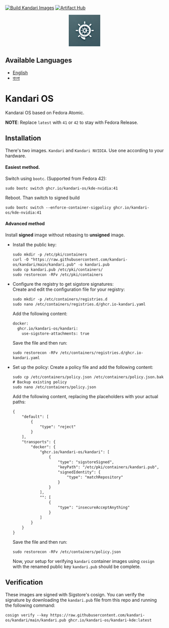 [![Build Kandari Images](https://github.com/kandari-os/kandari/actions/workflows/build-kandari.yml/badge.svg)](https://github.com/kandari-os/kandari/actions/workflows/build-kandari.yml)
[![Artifact Hub](https://img.shields.io/endpoint?url=https://artifacthub.io/badge/repository/kandari-kde)](https://artifacthub.io/packages/search?repo=kandari-kde)

<div align="center">
  <img src="https://raw.githubusercontent.com/kandari-os/kandari/refs/heads/main/assets/logo.png" 
       alt="Kandari OS Logo" width="100">
</div>


## Available Languages

- [English](README.md)
- [বাংলা](README.bn.md)

# Kandari OS

Kandarai OS based on Fedora Atomic.

**NOTE**: Replace `latest` with `41` or `42` to stay with Fedora Release.

## Installation  
There's two images. `Kandari` and `Kandari NVIDIA`. Use one according to your hardware.  

#### Easiest method. 
Switch using `bootc`. (Supported from Fedora 42):

```
sudo bootc switch ghcr.io/kandari-os/kde-nvidia:41
```
Reboot. Than switch to signed build
```
sudo bootc switch --enforce-container-sigpolicy ghcr.io/kandari-os/kde-nvidia:41
```


#### Advanced method  
Install **signed** image without rebasing to **unsigned** image.  
- Install the public key:
  ```
  sudo mkdir -p /etc/pki/containers
  curl -O "https://raw.githubusercontent.com/kandari-os/kandari/main/kandari.pub" -o kandari.pub
  sudo cp kandari.pub /etc/pki/containers/
  sudo restorecon -RFv /etc/pki/containers
  ```
- Configure the registry to get sigstore signatures:  
  Create and edit the configuration file for your registry:
  ```
  sudo mkdir -p /etc/containers/registries.d
  sudo nano /etc/containers/registries.d/ghcr.io-kandari.yaml
  ```
  Add the following content:
  ```
  docker:
    ghcr.io/kandari-os/kandari:
      use-sigstore-attachments: true
  ```
  Save the file and then run:
  ```
  sudo restorecon -RFv /etc/containers/registries.d/ghcr.io-kandari.yaml
  ```
- Set up the policy:
  Create a policy file and add the following content:
  ```
  sudo cp /etc/containers/policy.json /etc/containers/policy.json.bak # Backup existing policy
  sudo nano /etc/containers/policy.json
  ```
  Add the following content, replacing the placeholders with your actual paths:
  ```
  {
      "default": [
          {
              "type": "reject"
          }
      ],
      "transports": {
          "docker": {
              "ghcr.io/kandari-os/kandari": [
                  {
                      "type": "sigstoreSigned",
                      "keyPath": "/etc/pki/containers/kandari.pub",
                      "signedIdentity": {
                          "type": "matchRepository"
                      }
                  }
              ],
              "": [
                  {
                      "type": "insecureAcceptAnything"
                  }
              ]
          }
      }
  }
  ```
  Save the file and then run:
  ```
  sudo restorecon -RFv /etc/containers/policy.json
  ```
  Now, your setup for verifying `kandari` container images using `cosign` with the renamed public key `kandari.pub` should be complete.


## Verification  
These images are signed with Sigstore's cosign. You can verify the signature by downloading the `kandari.pub` file from this repo and running the following command:
```
cosign verify --key https://raw.githubusercontent.com/kandari-os/kandari/main/kandari.pub ghcr.io/kandari-os/kandari-kde:latest
```

